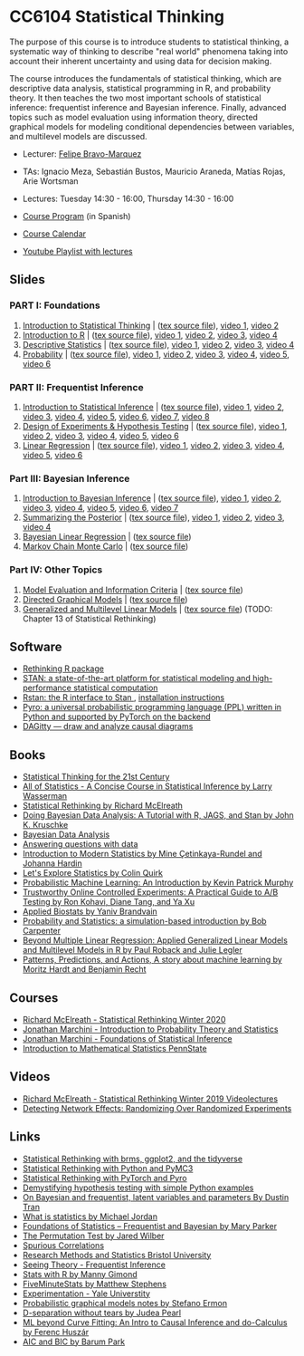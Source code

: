 # CC6104 Statistical Thinking

The purpose of this course is to introduce students to statistical thinking, a systematic way of thinking to describe "real world" phenomena taking into account their inherent uncertainty and using data for decision making.

The course introduces the fundamentals of statistical thinking, which are descriptive data analysis, statistical programming in R, and probability theory. It then teaches the two most important schools of statistical inference: frequentist inference and Bayesian inference. Finally, advanced topics such as model evaluation using information theory, directed graphical models for modeling conditional dependencies between variables, and multilevel models are discussed.


* Lecturer: [Felipe Bravo-Marquez](https://felipebravom.com/)
* TAs: Ignacio Meza, Sebastián Bustos, Mauricio Araneda, Matías Rojas, Arie Wortsman

* Lectures: Tuesday 14:30 - 16:00, Thursday 14:30 - 16:00  

* [Course Program](https://docs.google.com/document/d/1v-AlWXmS_v1MXgwO-0BOLU05CGbFarMx8EIsG-uDTok/edit?usp=sharing) (in Spanish)

* [Course Calendar](calendar.md)

* [Youtube Playlist with lectures](https://youtube.com/playlist?list=PLppKo85eGXiXpvRVYM5ZJEHWWofjzuiXw)


## Slides

### PART I: Foundations 
1. [Introduction to Statistical Thinking](slides/1_1_ST-intro.pdf) | ([tex source file](slides/1_1_ST-intro.tex)), [video 1](https://youtu.be/X4SqJu6lExM), [video 2](https://youtu.be/YbiQU5TTBX4)
1. [Introduction to R](slides/1_2_ST-R.pdf) | ([tex source file](slides/1_2_ST-R.tex)), [video 1](https://youtu.be/MbeLD3hWWVo), [video 2](https://youtu.be/9W_eWCy86F4),  [video 3](https://youtu.be/QvFXSw2-1r4), [video 4](https://youtu.be/y4JY7klrbfQ)
1. [Descriptive Statistics](slides/1_3_ST-explore.pdf) | ([tex source file](slides/1_3_ST-explore.tex)), [video 1](https://youtu.be/kWNskZ8_98o), [video 2](https://youtu.be/_FJ8x9M4b1w),  [video 3](https://youtu.be/m7VBNZ2mYWI), [video 4](https://youtu.be/ylGMJ_aSQk0)
1. [Probability](slides/1_4_ST-prob.pdf) | ([tex source file](slides/1_4_ST-prob.tex)), [video 1](https://youtu.be/R9AVYV73m1M), [video 2](https://youtu.be/zubh1jbRiKE),  [video 3](https://youtu.be/uiwToagp0z4), [video 4](https://youtu.be/RlhN3t_VIyw), [video 5](https://youtu.be/4kV1dBaeWVc), [video 6]( https://youtu.be/MGyXc70JdSk)

### PART II: Frequentist Inference

1. [Introduction to Statistical Inference](slides/2_1_ST-inference.pdf) | ([tex source file](slides/2_1_ST-inference.tex)), [video 1](https://youtu.be/A0BAhO9_RSI), [video 2](https://youtu.be/6Io555e2stM),  [video 3](https://youtu.be/2-Q2f6zmTns), [video 4](https://youtu.be/Hp2A5EJoXbk), [video 5](https://youtu.be/M0Ag4bww7Q0), [video 6](https://youtu.be/K7khgecup3I), [video 7](https://youtu.be/uZ126Lh3L-k), [video 8]( https://youtu.be/kHSPx99nJ7g)
1. [Design of Experiments & Hypothesis Testing](slides/2_2_ST-hypothesis.pdf) | ([tex source file](slides/2_2_ST-hypothesis.tex)),  [video 1](https://youtu.be/3MueyHnNNig), [video 2](https://youtu.be/JuyIrya23E0),  [video 3](https://youtu.be/OXTyG6DIvK4), [video 4](https://youtu.be/95QeSwrNoLI), [video 5](https://youtu.be/ZCr3WCdc-54), [video 6](https://youtu.be/T6ZR0KoKhBQ)
1. [Linear Regression](slides/2_3_ST-regression.pdf) | ([tex source file](slides/2_3_ST-regression.tex)),  [video 1](https://youtu.be/ZLZXJPKH6tU), [video 2](https://youtu.be/mW7bHkJBcB4),  [video 3](https://youtu.be/SHa5Neb7bfg), [video 4](https://youtu.be/rCD_jofxecY), [video 5](https://youtu.be/ir4P_f3s44g), [video 6](https://youtu.be/wfNhJWHPOi8)

### Part III: Bayesian Inference 
1. [Introduction to Bayesian Inference](slides/3_1_ST-bayesian.pdf) | ([tex source file](slides/3_1_ST-bayesian.tex)), [video 1](https://youtu.be/Gf2uuElPH0g), [video 2](https://youtu.be/5ZZ3PTPdZQw),  [video 3](https://youtu.be/d_jXwM_-5jc), [video 4](https://youtu.be/yZW1V3X4J94), [video 5](https://youtu.be/-fw0ktR7psM), [video 6](https://youtu.be/0oK9M82sw8Q), [video 7](https://youtu.be/u7Qdw5rDDDU)
1. [Summarizing the Posterior](slides/3_2_ST-posterior.pdf) | ([tex source file](slides/3_2_ST-posterior.tex)), [video 1](https://youtu.be/67o8wcZsgtk), [video 2](https://youtu.be/Xr8S1Uv_5GQ),  [video 3](https://youtu.be/XJKyW4tYp_0), [video 4](https://youtu.be/OMipgV727wo)  
1. [Bayesian Linear Regression](slides/3_3_ST-bayes_lin.pdf) | ([tex source file](slides/3_3_ST-bayes_lin.tex))
1. [Markov Chain Monte Carlo](slides/3_4_ST-MCMC.pdf) | ([tex source file](slides/3_4_ST-MCMC.tex)) 

### Part IV: Other Topics
1. [Model Evaluation and Information Criteria](slides/4_1_ST-eval.pdf) | ([tex source file](slides/4_1_ST-eval.tex)) 
1. [Directed Graphical Models](slides/4_2_ST-dag.pdf) | ([tex source file](slides/4_2_ST-dag.tex)) 
1. [Generalized and Multilevel Linear Models](slides/4_3_ST-multi.pdf) | ([tex source file](slides/4_3_ST-multi.tex))  (TODO: Chapter 13 of Statistical Rethinking)


## Software

* [Rethinking R package](https://github.com/rmcelreath/rethinking)
* [STAN: a state-of-the-art platform for statistical modeling and high-performance statistical computation](https://mc-stan.org/)
* [Rstan: the R interface to Stan ](http://mc-stan.org/rstan/), [installation instructions](https://github.com/stan-dev/rstan/wiki/RStan-Getting-Started)
* [Pyro:  a universal probabilistic programming language (PPL) written in Python and supported by PyTorch on the backend](https://pyro.ai/)
* [DAGitty — draw and analyze causal diagrams](http://dagitty.net/)



## Books

* [Statistical Thinking for the 21st Century](https://statsthinking21.org/)
* [All of Statistics -  A Concise Course in Statistical Inference by Larry Wasserman](http://www.stat.cmu.edu/~larry/all-of-statistics/)
* [Statistical Rethinking by Richard McElreath](https://xcelab.net/rm/statistical-rethinking/)
* [Doing Bayesian Data Analysis: A Tutorial with R, JAGS, and Stan by John K. Kruschke](https://sites.google.com/site/doingbayesiandataanalysis/)
* [Bayesian Data Analysis](http://www.stat.columbia.edu/~gelman/book/)
* [Answering questions with data](https://crumplab.github.io/statistics/)
* [Introduction to Modern Statistics by Mine Çetinkaya-Rundel and Johanna Hardin](https://openintro-ims.netlify.app)
* [Let's Explore Statistics by Colin Quirk](https://bookdown.org/cquirk/LetsExploreStatistics/)
* [Probabilistic Machine Learning: An Introduction by Kevin Patrick Murphy](https://probml.github.io/pml-book/book1.html)
* [Trustworthy Online Controlled Experiments: A Practical Guide to A/B Testing by Ron Kohavi, Diane Tang, and Ya Xu](https://www.cambridge.org/core/books/trustworthy-online-controlled-experiments/D97B26382EB0EB2DC2019A7A7B518F59)
* [Applied Biostats by Yaniv Brandvain](https://bookdown.org/ybrandvain/Applied-Biostats/)
* [Probability and Statistics: a simulation-based introduction by Bob Carpenter](https://github.com/bob-carpenter/prob-stats)
* [Beyond Multiple Linear Regression: Applied Generalized Linear Models and Multilevel Models in R by Paul Roback and Julie Legler](https://bookdown.org/roback/bookdown-BeyondMLR/)
* [Patterns, Predictions, and Actions, A story about machine learning by Moritz Hardt and Benjamin Recht](https://mlstory.org/) 

## Courses

* [Richard McElreath - Statistical Rethinking Winter 2020](https://github.com/rmcelreath/stat_rethinking_2020)
* [Jonathan Marchini - Introduction to Probability Theory and Statistics](https://jmarchini.org/teaching/#introduction-to-probability-and-statistics)
* [Jonathan Marchini - Foundations of Statistical Inference](https://jmarchini.org/teaching/#part-b-foundations-of-statistical-inference-bs2a)
* [Introduction to Mathematical Statistics PennState](https://online.stat.psu.edu/stat415/)

## Videos

* [Richard McElreath - Statistical Rethinking Winter 2019 Videolectures](https://www.youtube.com/playlist?list=PLDcUM9US4XdNM4Edgs7weiyIguLSToZRI)
* [Detecting Network Effects: Randomizing Over Randomized Experiments](https://youtu.be/1v5_CzdRVAc)



## Links
* [Statistical Rethinking with brms, ggplot2, and the tidyverse](https://bookdown.org/ajkurz/Statistical_Rethinking_recoded/)
* [Statistical Rethinking with Python and PyMC3](https://github.com/pymc-devs/resources/tree/master/Rethinking)
* [Statistical Rethinking with PyTorch and Pyro](https://fehiepsi.github.io/rethinking-pyro/)
* [Demystifying hypothesis testing with simple Python examples](https://towardsdatascience.com/demystifying-hypothesis-testing-with-simple-python-examples-4997ad3c5294)
* [On Bayesian and frequentist, latent variables and parameters By Dustin Tran](http://dustintran.com/blog/on-bayesian-and-frequentist-latent-variables-and-parameters)
* [What is statistics by Michael Jordan](https://www.youtube.com/watch?v=EYIKy_FM9x0&t=4742s)
* [Foundations of Statistics – Frequentist and Bayesian by Mary Parker](https://www.austincc.edu/mparker/stat/nov04/talk_nov04.pdf)
* [The Permutation Test by Jared Wilber](https://www.jwilber.me/permutationtest/)
* [Spurious Correlations](https://tylervigen.com/old-version.html)
* [Research Methods and Statistics Bristol University](http://www.bristol.ac.uk/medical-school/media/rms/red/index.html)
* [Seeing Theory - Frequentist Inference](https://seeing-theory.brown.edu/frequentist-inference/)
* [Stats with R by Manny Gimond](https://mgimond.github.io/Stats-in-R/index.html)
* [FiveMinuteStats by Matthew Stephens](https://stephens999.github.io/fiveMinuteStats/index.html)
* [Experimentation - Yale Universtity](http://www.stat.yale.edu/Courses/1997-98/101/expdes.htm) 
* [Probabilistic graphical models notes by Stefano Ermon](https://ermongroup.github.io/cs228-notes/)
* [D-separation without tears by Judea Pearl](http://bayes.cs.ucla.edu/BOOK-2K/d-sep.html)
* [ML beyond Curve Fitting: An Intro to Causal Inference and do-Calculus by Ferenc Huszár](https://www.inference.vc/untitled/)
* [AIC and BIC by  Barum Park](https://barumpark.com/blog/2018/aic-and-bic/)


